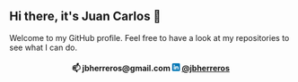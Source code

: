 ## Hi there, it's Juan Carlos 👋

Welcome to my GitHub profile. Feel free to have a look at my repositories to see what I can do.

<h4 align="center">📫 jbherreros@gmail.com
<img src="linkedin.png"  width="14" height="14">&nbsp;<a href="https://www.linkedin.com/in/jbherreros/">@jbherreros</a></h4>
